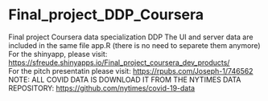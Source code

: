 # Final_project_DDP_Coursera
Final project Coursera data specialization DDP
The UI and server data are included in the same file app.R (there is no need to separete them anymore)  
For the shinyapp, please visit: <https://sfreude.shinyapps.io/Final_project_coursera_dev_products/>  
For the pitch presentatin please visit: <https://rpubs.com/Joseph-1/746562>  
NOTE: ALL COVID DATA IS DOWNLOAD IT FROM THE NYTIMES DATA REPOSITORY: <https://github.com/nytimes/covid-19-data>  
